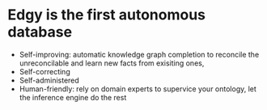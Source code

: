 # Edgy is the first autonomous database
- Self-improving: automatic knowledge graph completion to reconcile the unreconcilable and learn new facts from exisiting ones,
- Self-correcting
- Self-administered
- Human-friendly: rely on domain experts to supervice your ontology, let the inference engine do the rest
